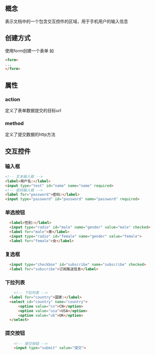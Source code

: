 ## 概念
表示文档中的一个包含交互控件的区域，用于手机用户的输入信息
## 创建方式
使用form创建一个表单
如
```html
<form>
...
</form>
```
## 属性
### action
定义了表单数据提交的目标url
### method
定义了提交数据的http方法
## 交互控件
### 输入框
```html
<!-- 文本输入框 -->
<label>用户名:</label>
<input type="text" id="name" name="name" required>
<!-- 密码输入框 -->
<label for="password">密码:</label>  
<input type="password" id="password" name="password" required>
```
### 单选按钮
```html
  <label>性别:</label>  
  <input type="radio" id="male" name="gender" value="male" checked>  
  <label for="male">男</label>  
  <input type="radio" id="female" name="gender" value="female">  
  <label for="female">女</label>
```
### 复选框
```html
  <input type="checkbox" id="subscribe" name="subscribe" checked>  
  <label for="subscribe">订阅推送信息</label>
```
### 下拉列表
```html
    <!-- 下拉列表 -->  
  <label for="country">国家:</label>  
  <select id="country" name="country">  
      <option value="cn">CN</option>  
      <option value="usa">USA</option>  
      <option value="uk">UK</option>  
  </select>
```
### 提交按钮
```html
    <!-- 提交按钮 -->  
    <input type="submit" value="提交">
```
